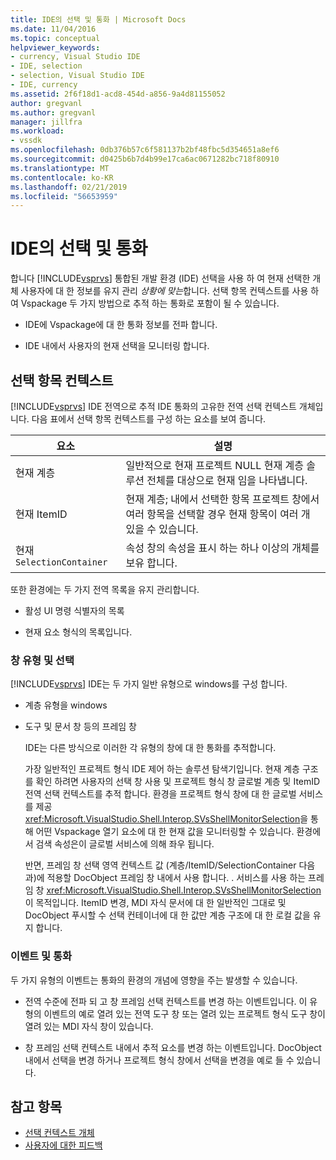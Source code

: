 ```yaml
---
title: IDE의 선택 및 통화 | Microsoft Docs
ms.date: 11/04/2016
ms.topic: conceptual
helpviewer_keywords:
- currency, Visual Studio IDE
- IDE, selection
- selection, Visual Studio IDE
- IDE, currency
ms.assetid: 2f6f18d1-acd8-454d-a856-9a4d81155052
author: gregvanl
ms.author: gregvanl
manager: jillfra
ms.workload:
- vssdk
ms.openlocfilehash: 0db376b57c6f581137b2bf48fbc5d354651a8ef6
ms.sourcegitcommit: d0425b6b7d4b99e17ca6ac0671282bc718f80910
ms.translationtype: MT
ms.contentlocale: ko-KR
ms.lasthandoff: 02/21/2019
ms.locfileid: "56653959"
---
```

# <a name="selection-and-currency-in-the-ide"></a>IDE의 선택 및 통화
합니다 [!INCLUDE[vsprvs](../../code-quality/includes/vsprvs_md.md)] 통합된 개발 환경 (IDE) 선택을 사용 하 여 현재 선택한 개체 사용자에 대 한 정보를 유지 관리 *상황에 맞는*합니다. 선택 항목 컨텍스트를 사용 하 여 Vspackage 두 가지 방법으로 추적 하는 통화로 포함이 될 수 있습니다.

-   IDE에 Vspackage에 대 한 통화 정보를 전파 합니다.

-   IDE 내에서 사용자의 현재 선택을 모니터링 합니다.

## <a name="selection-context"></a>선택 항목 컨텍스트
 [!INCLUDE[vsprvs](../../code-quality/includes/vsprvs_md.md)] IDE 전역으로 추적 IDE 통화의 고유한 전역 선택 컨텍스트 개체입니다. 다음 표에서 선택 항목 컨텍스트를 구성 하는 요소를 보여 줍니다.

|요소|설명|
|-------------|-----------------|
|현재 계층|일반적으로 현재 프로젝트 NULL 현재 계층 솔루션 전체를 대상으로 현재 임을 나타냅니다.|
|현재 ItemID|현재 계층; 내에서 선택한 항목 프로젝트 창에서 여러 항목을 선택할 경우 현재 항목이 여러 개 있을 수 있습니다.|
|현재 `SelectionContainer`|속성 창의 속성을 표시 하는 하나 이상의 개체를 보유 합니다.|

 또한 환경에는 두 가지 전역 목록을 유지 관리합니다.

-   활성 UI 명령 식별자의 목록

-   현재 요소 형식의 목록입니다.

### <a name="window-types-and-selection"></a>창 유형 및 선택
 [!INCLUDE[vsprvs](../../code-quality/includes/vsprvs_md.md)] IDE는 두 가지 일반 유형으로 windows를 구성 합니다.

- 계층 유형을 windows

- 도구 및 문서 창 등의 프레임 창

  IDE는 다른 방식으로 이러한 각 유형의 창에 대 한 통화를 추적합니다.

  가장 일반적인 프로젝트 형식 IDE 제어 하는 솔루션 탐색기입니다. 현재 계층 구조를 확인 하려면 사용자의 선택 창 사용 및 프로젝트 형식 창 글로벌 계층 및 ItemID 전역 선택 컨텍스트를 추적 합니다. 환경을 프로젝트 형식 창에 대 한 글로벌 서비스를 제공 <xref:Microsoft.VisualStudio.Shell.Interop.SVsShellMonitorSelection>을 통해 어떤 Vspackage 열기 요소에 대 한 현재 값을 모니터링할 수 있습니다. 환경에서 검색 속성은이 글로벌 서비스에 의해 좌우 됩니다.

  반면, 프레임 창 선택 영역 컨텍스트 값 (계층/ItemID/SelectionContainer 다음과)에 적용할 DocObject 프레임 창 내에서 사용 합니다. . 서비스를 사용 하는 프레임 창 <xref:Microsoft.VisualStudio.Shell.Interop.SVsShellMonitorSelection> 이 목적입니다. ItemID 변경, MDI 자식 문서에 대 한 일반적인 그대로 및 DocObject 푸시할 수 선택 컨테이너에 대 한 값만 계층 구조에 대 한 로컬 값을 유지 합니다.

### <a name="events-and-currency"></a>이벤트 및 통화
 두 가지 유형의 이벤트는 통화의 환경의 개념에 영향을 주는 발생할 수 있습니다.

-   전역 수준에 전파 되 고 창 프레임 선택 컨텍스트를 변경 하는 이벤트입니다. 이 유형의 이벤트의 예로 열려 있는 전역 도구 창 또는 열려 있는 프로젝트 형식 도구 창이 열려 있는 MDI 자식 창이 있습니다.

-   창 프레임 선택 컨텍스트 내에서 추적 요소를 변경 하는 이벤트입니다. DocObject 내에서 선택을 변경 하거나 프로젝트 형식 창에서 선택을 변경을 예로 들 수 있습니다.

## <a name="see-also"></a>참고 항목
- [선택 컨텍스트 개체](../../extensibility/internals/selection-context-objects.md)
- [사용자에 대한 피드백](../../extensibility/internals/feedback-to-the-user.md)